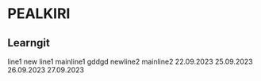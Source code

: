 # PEALKIRI
## Learngit
line1
new line1
mainline1
gddgd
newline2
mainline2
22.09.2023
25.09.2023
26.09.2023 
27.09.2023

